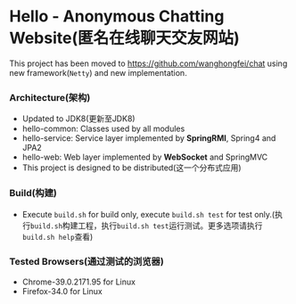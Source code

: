 # Hello - Anonymous Chatting Website(匿名在线聊天交友网站)
This project has been moved to <https://github.com/wanghongfei/chat> using new framework(`Netty`) and new implementation.

### Architecture(架构)
* Updated to JDK8(更新至JDK8)
* hello-common: Classes used by all modules
* hello-service: Service layer implemented by **SpringRMI**, Spring4 and JPA2
* hello-web: Web layer implemented by **WebSocket** and SpringMVC
* This project is designed to be distributed(这一个分布式应用)

### Build(构建)
* Execute `build.sh` for build only, execute `build.sh test` for test only.(执行`build.sh`构建工程，执行`build.sh test`运行测试。更多选项请执行`build.sh help`查看)


### Tested Browsers(通过测试的浏览器)
* Chrome-39.0.2171.95 for Linux
* Firefox-34.0 for Linux
